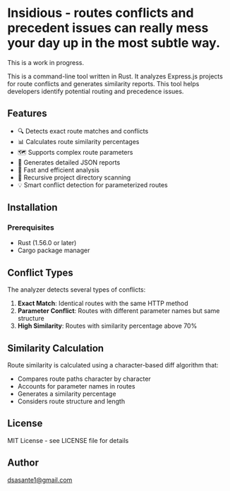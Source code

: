 # Insidious - routes conflicts and precedent issues can really mess your day up in the most subtle way.

This is a work in progress.

This is a command-line tool written in Rust.
It analyzes Express.js projects for route conflicts and generates similarity reports.
This tool helps developers identify potential routing and precedence issues.

## Features

- 🔍 Detects exact route matches and conflicts
- 📊 Calculates route similarity percentages
- 🗺️ Supports complex route parameters
- 📝 Generates detailed JSON reports
- 🚀 Fast and efficient analysis
- 📁 Recursive project directory scanning
- 💡 Smart conflict detection for parameterized routes

## Installation

### Prerequisites

- Rust (1.56.0 or later)
- Cargo package manager


## Conflict Types

The analyzer detects several types of conflicts:

1. **Exact Match**: Identical routes with the same HTTP method
2. **Parameter Conflict**: Routes with different parameter names but same structure
3. **High Similarity**: Routes with similarity percentage above 70%

## Similarity Calculation

Route similarity is calculated using a character-based diff algorithm that:
- Compares route paths character by character
- Accounts for parameter names in routes
- Generates a similarity percentage
- Considers route structure and length



## License

MIT License - see LICENSE file for details

## Author
dsasante1@gmail.com
